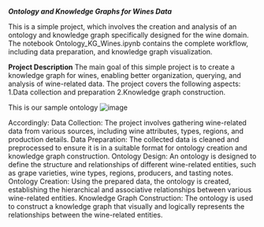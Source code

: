 *****Ontology and Knowledge Graphs for Wines Data*****

This is a simple project, which involves the creation and analysis of an ontology and knowledge graph specifically designed for the wine domain. 
The notebook Ontology_KG_Wines.ipynb contains the complete workflow, including data preparation, and knowledge graph visualization.

**Project Description** 
The main goal of this simple project is to create a knowledge graph for wines, enabling better organization, querying, and analysis of wine-related data. 
The project covers the following aspects:
1.Data collection and preparation
2.Knowledge graph construction.

This is our sample ontology 
![image](https://github.com/user-attachments/assets/23920f20-5e85-44cd-9283-21b03a7bcca3)

Accordingly: 
Data Collection: The project involves gathering wine-related data from various sources, including wine attributes, types, regions, and production details.
Data Preparation: The collected data is cleaned and preprocessed to ensure it is in a suitable format for ontology creation and knowledge graph construction.
Ontology Design: An ontology is designed to define the structure and relationships of different wine-related entities, such as grape varieties, wine types, regions, producers, and tasting notes.
Ontology Creation: Using the prepared data, the ontology is created, establishing the hierarchical and associative relationships between various wine-related entities.
Knowledge Graph Construction: The ontology is used to construct a knowledge graph that visually and logically represents the relationships between the wine-related entities.


